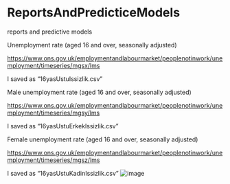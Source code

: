 # ReportsAndPredicticeModels
reports and predictive models


Unemployment rate (aged 16 and over, seasonally adjusted)

https://www.ons.gov.uk/employmentandlabourmarket/peoplenotinwork/unemployment/timeseries/mgsx/lms

I saved as “16yasUstuIssizlik.csv”

Male unemployment rate (aged 16 and over, seasonally adjusted)

https://www.ons.gov.uk/employmentandlabourmarket/peoplenotinwork/unemployment/timeseries/mgsy/lms

I saved as “16yasUstuErkekIssizlik.csv”


Female unemployment rate (aged 16 and over, seasonally adjusted)

https://www.ons.gov.uk/employmentandlabourmarket/peoplenotinwork/unemployment/timeseries/mgsz/lms

I saved as “16yasUstuKadinIssizlik.csv”
![image](https://user-images.githubusercontent.com/95589345/144762535-e1c15bd7-151a-472e-98b8-68840ca4ce8e.png)
